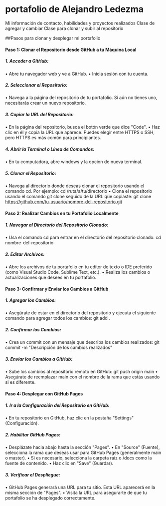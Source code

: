# portafolio de Alejandro Ledezma
Mi información de contacto, habilidades y proyectos realizados
Clase de agregar y cambiar
Clase para clonar y subir al repositorio

##Pasos para clonar y desplegar mi portafolio

#### **Paso 1: Clonar el Repositorio desde GitHub a tu Máquina Local**

##### 1. Acceder a GitHub:
• Abre tu navegador web y ve a GitHub.
• Inicia sesión con tu cuenta.

##### 2. Seleccionar el Repositorio:
• Navega a la página del repositorio de tu portafolio. Si aún no tienes uno, necesitarás crear un nuevo repositorio.

##### 3. Copiar la URL del Repositorio:
• En la página del repositorio, busca el botón verde que dice "Code".
• Haz clic en él y copia la URL que aparece. Puedes elegir entre HTTPS o SSH, pero HTTPS es más común para principiantes.

##### 4. Abrir la Terminal o Línea de Comandos:
• En tu computadora, abre windows y la opcion de nueva terminal.

##### 5. Clonar el Repositorio:
• Navega al directorio donde deseas clonar el repositorio usando el comando cd. Por ejemplo:
     cd /ruta/a/tu/directorio
• Clona el repositorio usando el comando git clone seguido de la URL que copiaste:
     git clone https://github.com/tu-usuario/nombre-del-repositorio.git

####  **Paso 2: Realizar Cambios en tu Portafolio Localmente**
##### 1. Navegar al Directorio del Repositorio Clonado:
• Usa el comando cd para entrar en el directorio del repositorio clonado:
     cd nombre-del-repositorio
##### 2. Editar Archivos:
• Abre los archivos de tu portafolio en tu editor de texto o IDE preferido (como Visual Studio Code, Sublime Text, etc.).
• Realiza los cambios o actualizaciones que desees en tu portafolio.
#### Paso 3: Confirmar y Enviar los Cambios a GitHub
##### 1. Agregar los Cambios:
• Asegúrate de estar en el directorio del repositorio y ejecuta el siguiente comando para agregar todos los cambios:
     git add .
##### 2. Confirmar los Cambios:
• Crea un commit con un mensaje que describa los cambios realizados:
     git commit -m "Descripción de los cambios realizados"
##### 3. Enviar los Cambios a GitHub:
• Sube los cambios al repositorio remoto en GitHub:
     git push origin main
• Asegúrate de reemplazar main con el nombre de la rama que estás usando si es diferente.
#### Paso 4: Desplegar con GitHub Pages
##### 1. Ir a la Configuración del Repositorio en GitHub:
• En tu repositorio en GitHub, haz clic en la pestaña "Settings" (Configuración).
##### 2. Habilitar GitHub Pages:
• Desplázate hacia abajo hasta la sección "Pages".
• En "Source" (Fuente), selecciona la rama que deseas usar para GitHub Pages (generalmente main o master).
• Si es necesario, selecciona la carpeta raíz o /docs como la fuente de contenido.
• Haz clic en "Save" (Guardar).
##### 3. Verificar el Despliegue:
• GitHub Pages generará una URL para tu sitio. Esta URL aparecerá en la misma sección de "Pages".
• Visita la URL para asegurarte de que tu portafolio se ha desplegado correctamente.
